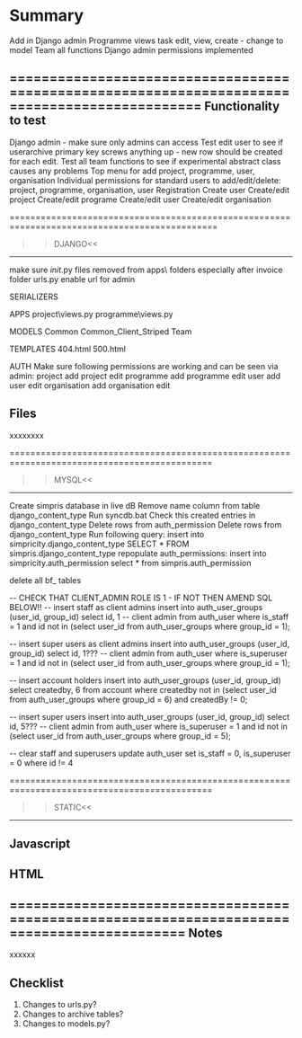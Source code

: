 Summary
=======
Add in Django admin
Programme views
task edit, view, create - change to model
Team all functions
Django admin permissions implemented

==============================================================================================
Functionality to test
---------------------
Django admin - make sure only admins can access
Test edit user to see if userarchive primary key screws anything up - new row should be created for each edit.
Test all team functions to see if experimental abstract class causes any problems
Top menu for add project, programme, user, organisation
Individual permissions for standard users to add/edit/delete: project, programme, organisation, user
Registration
Create user
Create/edit project
Create/edit programe
Create/edit user
Create/edit organisation

==============================================================================================
>>DJANGO<<
----------
make sure _init_.py files removed from apps\ folders especially after invoice folder
urls.py enable url for admin

SERIALIZERS

APPS
project\views.py
programme\views.py

MODELS
Common
Common_Client_Striped
Team

TEMPLATES
404.html
500.html

AUTH
Make sure following permissions are working and can be seen via admin:
project add
project edit
programme add
programme edit
user add
user edit
organisation add 
organisation edit

Files
-----
xxxxxxxx

=============================================================================================
>>MYSQL<<
---------
Create simpris database in live dB
Remove name column from table django_content_type
Run syncdb.bat
Check this created entries in django_content_type
Delete rows from auth_permission
Delete rows from django_content_type
Run following query:
insert into simpricity.django_content_type
SELECT * FROM simpris.django_content_type
repopulate auth_permissions:
insert into simpricity.auth_permission
select * from simpris.auth_permission

delete all bf_ tables

-- CHECK THAT CLIENT_ADMIN ROLE IS 1 - IF NOT THEN AMEND SQL BELOW!!
-- insert staff as client admins
insert into auth_user_groups
(user_id, group_id)
select id, 1 -- client admin
from auth_user
where is_staff = 1
and id not in (select user_id from auth_user_groups where group_id = 1);

-- insert super users as client admins
insert into auth_user_groups
(user_id, group_id)
select id, 1??? -- client admin
from auth_user
where is_superuser = 1
and id not in (select user_id from auth_user_groups where group_id = 1);

-- insert account holders
insert into auth_user_groups
(user_id, group_id)
select createdby, 6
from account
where createdby not in (select user_id from auth_user_groups where group_id = 6)
and createdBy != 0;

-- insert super users
insert into auth_user_groups
(user_id, group_id)
select id, 5??? -- client admin
from auth_user
where is_superuser = 1
and id not in (select user_id from auth_user_groups where group_id = 5);

-- clear staff and superusers
update auth_user
set is_staff = 0,
is_superuser = 0
where id != 4

=============================================================================================
>>STATIC<<
----------

Javascript
----------

HTML
----

============================================================================================
Notes
-----
xxxxxx

Checklist
---------
1. Changes to urls.py?
2. Changes to archive tables?
3. Changes to models.py?